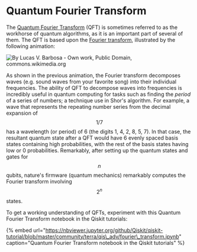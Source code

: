 # Quantum Fourier Transform

The [Quantum Fourier Transform](https://en.wikipedia.org/wiki/Quantum_Fourier_transform) \(QFT\) is sometimes referred to as the workhorse of quantum algorithms, as it is an important part of several of them. The QFT is based upon the [Fourier transform](https://en.wikipedia.org/wiki/Fourier_transform), illustrated by the following animation:

![By Lucas V. Barbosa - Own work, Public Domain, commons.wikimedia.org](https://upload.wikimedia.org/wikipedia/commons/5/50/Fourier_transform_time_and_frequency_domains.gif)

As shown in the previous animation, the Fourier transform decomposes waves \(e.g. sound waves from your favorite song\) into their individual frequencies. The ability of QFT to decompose waves into frequencies is incredibly useful in quantum computing for tasks such as finding the _period_ of a series of numbers; a technique use in Shor's algorithm. For example, a wave that represents the repeating number series from the decimal expansion of $$1/7$$ has a wavelength \(or period\) of 6 \(the digits 1, 4, 2, 8, 5, 7\). In that case, the resultant quantum state after a QFT would have 6 evenly spaced basis states containing high probabilities, with the rest of the basis states having low or 0 probabilities. Remarkably, after setting up the quantum states and gates for $$n$$ qubits, nature's firmware \(quantum mechanics\) remarkably computes the Fourier transform involving $$2^n$$ states.

To get a working understanding of QFTs, experiment with this Quantum Fourier Transform notebook in the Qiskit tutorials:

{% embed url="https://nbviewer.jupyter.org/github/Qiskit/qiskit-tutorial/blob/master/community/terra/qis\_adv/fourier\_transform.ipynb" caption="Quantum Fourier Transform notebook in the Qiskit tutorials" %}

